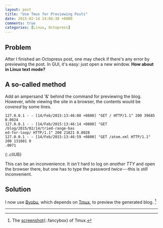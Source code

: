 ```yaml
---
layout: post
title: "Use Tmux for Previewing Posts"
date: 2015-02-14 14:04:38 +0800
comments: true
categories: [Linux, Octopress]
---
```


Problem
---

After I finished an Octopress post, one may check if there's any error
by previewing the post.  In GUI, it's easy: just open a new window.
**How about in Linux text mode?**

A so-called method
---

Add an ampersand '&' behind the command for previewing the blog.
However, while viewing the site in a browser, the contents would be
*covered* by some lines.

    127.0.0.1 - - [14/Feb/2015:13:46:08 +0800] "GET / HTTP/1.1" 200 39685 0.0024
    127.0.0.1 - - [14/Feb/2015:13:46:14 +0800] "GET /blog/2015/02/14/tried-range-bas
    ed-for-loop/ HTTP/1.1" 200 21821 0.0028
    127.0.0.1 - - [14/Feb/2015:13:46:59 +0800] "GET /atom.xml HTTP/1.1" 200 131801 0
    .0071
{:.cliUB}

This can be an inconvenience.  It *isn't* hard to log on *another TTY*
and open the browser there, but one has to type the password
*twice*---this is *still* inconvenient.

Solution
---

I now use [Byobu], which depends on [Tmux], to preview the generated
blog.  [^fig]

---
[^fig]: The [screenshot]{:.fancybox} of Tmux.

[Byobu]: http://byobu.co "a free terminal multiplexer"
[Tmux]: http://tmux.sourceforge.net "a terminal multiplexer"
[screenshot]: /images/posts/Tmux/tmux.png "Tmux on Ubuntu"
